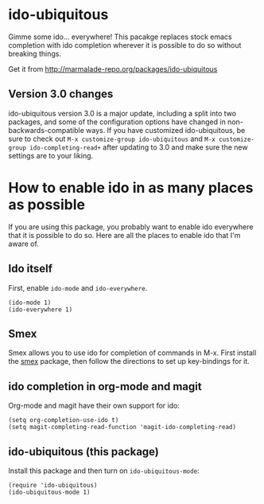 # ido-ubiquitous

Gimme some ido... everywhere! This pacakge replaces stock emacs
completion with ido completion wherever it is possible to do so
without breaking things.

Get it from http://marmalade-repo.org/packages/ido-ubiquitous

## Version 3.0 changes

ido-ubiquitous version 3.0 is a major update, including a split into
two packages, and some of the configuration options have changed in
non-backwards-compatible ways. If you have customized ido-ubiquitous,
be sure to check out `M-x customize-group ido-ubiquitous` and `M-x
customize-group ido-completing-read+` after updating to 3.0 and make
sure the new settings are to your liking.

# How to enable ido in as many places as possible

If you are using this package, you probably want to enable ido
everywhere that it is possible to do so. Here are all the places to
enable ido that I'm aware of.

## Ido itself

First, enable `ido-mode` and `ido-everywhere`.

    (ido-mode 1)
    (ido-everywhere 1)

## Smex

Smex allows you to use ido for completion of commands in M-x. First
install the [smex](https://github.com/nonsequitur/smex) package, then
follow the directions to set up key-bindings for it.

## ido completion in org-mode and magit

Org-mode and magit have their own support for ido:

    (setq org-completion-use-ido t)
    (setq magit-completing-read-function 'magit-ido-completing-read)

## ido-ubiquitous (this package)

Install this package and then turn on `ido-ubiquitous-mode`:

    (require 'ido-ubiquitous)
    (ido-ubiquitous-mode 1)
